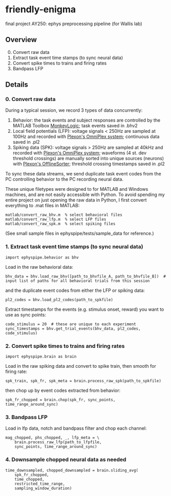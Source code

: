 # friendly-enigma
final project AY250: ephys preprocessing pipeline (for Wallis lab)

## Overview
0. Convert raw data
1. Extract task event time stamps (to sync neural data)
2. Convert spike times to trains and firing rates
3. Bandpass LFP

## Details

### 0. Convert raw data

During a typical session, we record 3 types of data concurrently:
1. Behavior: the task events and subject responses are controlled by the MATLAB Toolbox [MonkeyLogic](https://monkeylogic.nimh.nih.gov/); task events saved in .bhv2
2. Local field potentials (LFP): voltage signals < 250Hz are sampled at 100Hz and recorded with [Plexon's OmniPlex system](https://plexon.com/plexon-systems/omniplex-neural-recording-system/); continuous data saved in .pl2
3. Spiking data (SPK): voltage signals > 250Hz are sampled at 40kHz and recorded with [Plexon's OmniPlex system](https://plexon.com/plexon-systems/omniplex-neural-recording-system/); waveforms (4 st. dev threshold crossings) are manually sorted into unique sources (neurons) with [Plexon's OfflineSorter](https://plexon.com/products/offline-sorter/); threshold crossing timestamps saved in .pl2

To sync these data streams, we send duplicate task event codes from the PC controlling behavior to the PC recording neural data.

These unique filetypes were designed to for MATLAB and Windows machines, and are not easily accessible with Python. To avoid spending my entire project on just opening the raw data in Python, I first convert everything to .mat files in MATLAB:
```
matlab/convert_raw_bhv.m  % select behavioral files
matlab/convert_raw_lfp.m  % select LFP files
matlab/convert_raw_spk.m  % select spiking files
```
(See small sample files in ephyspipe/tests/sample_data for reference.)

### 1. Extract task event time stamps (to sync neural data)
```
import ephyspipe.behavior as bhv
```
Load in the raw behavioral data:
```
bhv_data = bhv.load_raw_bhv([path_to_bhvfile_A, path_to_bhvfile_B])  # input list of paths for all behavioral trials from this session
```
and the duplicate event codes from either the LFP or spiking data:
```
pl2_codes = bhv.load_pl2_codes(path_to_spkfile)
```
Extract timestamps for the events (e.g. stimulus onset, reward) you want to use as sync points:
```
code_stimulus = 20  # these are unique to each experiment
sync_timestamps = bhv.get_trial_events(bhv_data, pl2_codes, code_stimulus)
```

### 2. Convert spike times to trains and firing rates
```
import ephyspipe.brain as brain
```
Load in the raw spiking data and convert to spike train, then smooth for firing rate:
```
spk_train, spk_fr, spk_meta = brain.process_raw_spk(path_to_spkfile)
```
then chop up by event codes extracted from behavior:
```
spk_fr_chopped = brain.chop(spk_fr, sync_points, time_range_around_sync)
```

### 3. Bandpass LFP
Load in lfp data, notch and bandpass filter and chop each channel:
```
mag_chopped, phs_chopped, _, lfp_meta = \
    brain.process_raw_lfp(path_to_lfpfile,
    sync_points, time_range_around_sync)
```

### 4. Downsample chopped neural data as needed
```
time_downsampled, chopped_downsampled = brain.sliding_avg(
    spk_fr_chopped,
    time_chopped,
    restricted_time_range,
    sampling_window_duration)  
```
                    
